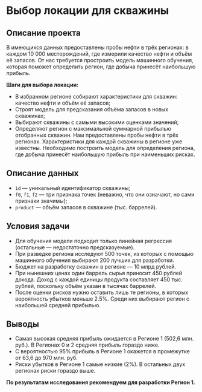 # Выбор локации для скважины

## Описание проекта 

В имеющихся данных предоставлены пробы нефти в трёх регионах: в каждом 10 000 месторождений, где измерили качество нефти и объём её запасов. От нас требуется простроить модель машинного обучения, которая поможет определить регион, где добыча принесёт наибольшую прибыль.

**Шаги для выбора локации:**

- В избранном регионе собирают характеристики для скважин: качество нефти и объём её запасов;
- Строят модель для предсказания объёма запасов в новых скважинах;
- Выбирают скважины с самыми высокими оценками значений;
- Определяют регион с максимальной суммарной прибылью отобранных скважин. Нам предоставлены пробы нефти в трёх регионах. Характеристики для каждой скважины в регионе уже известны. Необходимо построить модель для определения региона, где добыча принесёт наибольшую прибыль при наименьших рисках.

## Описание данных

- `id` — уникальный идентификатор скважины;
- `f0`, `f1`, `f2` — три признака точек (неважно, что они означают, но сами признаки значимы);
- `product` — объём запасов в скважине (тыс. баррелей).

## Условия задачи

- Для обучения модели подходит только линейная регрессия (остальные — недостаточно предсказуемые).
- При разведке региона исследуют 500 точек, из которых с помощью машинного обучения выбирают 200 лучших для разработки.
- Бюджет на разработку скважин в регионе — 10 млрд рублей.
- При нынешних ценах один баррель сырья приносит 450 рублей дохода. Доход с каждой единицы продукта составляет 450 тыс. рублей, поскольку объём указан в тысячах баррелей.
- После оценки рисков нужно оставить лишь те регионы, в которых вероятность убытков меньше 2.5%. Среди них выбирают регион с наибольшей средней прибылью.

## Выводы

- Самая высокая средняя прибыль ожидается в Регионе 1 (502,6 млн. руб.). В Регионах 0 и 2 средняя прибыль гораздо ниже.
- С вероятностью 95% прибыль в Регионе 1 окажется в промежутке от 63,6 до 970 млн. руб.
- Риски убытков в Регионе 1 самые низкие (2%). В остальных двух регионах риски гораздо выше.

**По результатам исследования рекомендуем для разработки Регион 1.**
